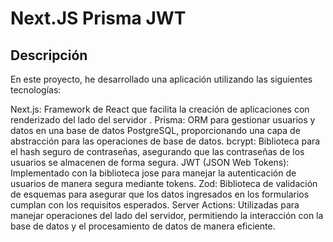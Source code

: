 # Next.JS Prisma JWT


## Descripción

En este proyecto, he desarrollado una aplicación utilizando las siguientes tecnologías:

Next.js: Framework de React que facilita la creación de aplicaciones con renderizado del lado del servidor .
Prisma: ORM para gestionar usuarios y datos en una base de datos PostgreSQL, proporcionando una capa de abstracción para las operaciones de base de datos.
bcrypt: Biblioteca para el hash seguro de contraseñas, asegurando que las contraseñas de los usuarios se almacenen de forma segura.
JWT (JSON Web Tokens): Implementado con la biblioteca jose para manejar la autenticación de usuarios de manera segura mediante tokens.
Zod: Biblioteca de validación de esquemas para asegurar que los datos ingresados en los formularios cumplan con los requisitos esperados.
Server Actions: Utilizadas para manejar operaciones del lado del servidor, permitiendo la interacción con la base de datos y el procesamiento de datos de manera eficiente.